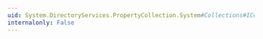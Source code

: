 ```yaml
---
uid: System.DirectoryServices.PropertyCollection.System#Collections#ICollection#CopyTo(System.Array,System.Int32)
internalonly: False
---
```

